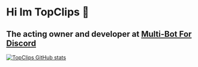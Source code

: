 # Hi Im TopClips 👋
## The acting owner and developer at [Multi-Bot For Discord](https://multibotfd.ml) 

[![TopClips GitHub stats](https://github-readme-stats.vercel.app/api?username=topclips)](https://github.com/topclips/github-readme-stats)
